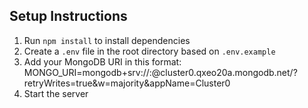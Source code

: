 ## Setup Instructions

1. Run `npm install` to install dependencies
2. Create a `.env` file in the root directory based on `.env.example`
3. Add your MongoDB URI in this format: MONGO_URI=mongodb+srv://<username>:<password>@cluster0.qxeo20a.mongodb.net/<dbname>?retryWrites=true&w=majority&appName=Cluster0
4. Start the server

